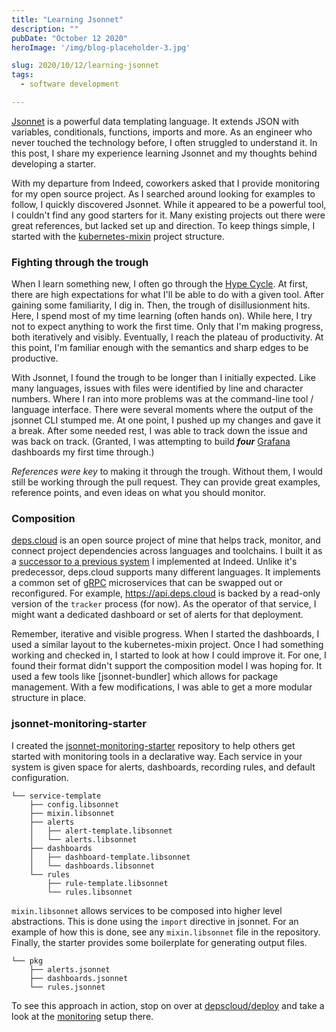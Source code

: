 ```yaml
---
title: "Learning Jsonnet"
description: ""
pubDate: "October 12 2020"
heroImage: '/img/blog-placeholder-3.jpg'

slug: 2020/10/12/learning-jsonnet
tags:
  - software development

---
```


[Jsonnet] is a powerful data templating language.
It extends JSON with variables, conditionals, functions, imports and more.
As an engineer who never touched the technology before, I often struggled to understand it.
In this post, I share my experience learning Jsonnet and my thoughts behind developing a starter.

[Jsonnet]: https://jsonnet.org/

<!--more-->

With my departure from Indeed, coworkers asked that I provide monitoring for my open source project.
As I searched around looking for examples to follow, I quickly discovered Jsonnet.
While it appeared to be a powerful tool, I couldn't find any good starters for it.
Many existing projects out there were great references, but lacked set up and direction.
To keep things simple, I started with the [kubernetes-mixin] project structure.

[kubernetes-mixin]: https://github.com/kubernetes-monitoring/kubernetes-mixin

### Fighting through the trough

When I learn something new, I often go through the [Hype Cycle].
At first, there are high expectations for what I'll be able to do with a given tool.
After gaining some familiarity, I dig in.
Then, the trough of disillusionment hits.
Here, I spend most of my time learning (often hands on).
While here, I try not to expect anything to work the first time.
Only that I'm making progress, both iteratively and visibly.
Eventually, I reach the plateau of productivity.
At this point,  I'm familiar enough with the semantics and sharp edges to be productive.

With Jsonnet, I found the trough to be longer than I initially expected.
Like many languages, issues with files were identified by line and character numbers.
Where I ran into more problems was at the command-line tool / language interface.
There were several moments where the output of the jsonnet CLI stumped me.
At one point, I pushed up my changes and gave it a break.
After some needed rest, I was able to track down the issue and was back on track.
(Granted, I was attempting to build **_four_** [Grafana] dashboards my first time through.)

_References were key_ to making it through the trough.
Without them, I would still be working through the pull request.
They can provide great examples, reference points, and even ideas on what you should monitor.

[Hype Cycle]: https://en.wikipedia.org/wiki/Hype_cycle
[Grafana]: https://grafana.com

### Composition

[deps.cloud] is an open source project of mine that helps track, monitor, and connect project dependencies across languages and toolchains.
I built it as a [successor to a previous system] I implemented at Indeed.
Unlike it's predecessor, deps.cloud supports many different languages.
It implements a common set of [gRPC] microservices that can be swapped out or reconfigured.
For example, https://api.deps.cloud is backed by a read-only version of the `tracker` process (for now).
As the operator of that service, I might want a dedicated dashboard or set of alerts for that deployment.

Remember, iterative and visible progress.
When I started the dashboards, I used a similar layout to the kubernetes-mixin project.
Once I had something working and checked in, I started to look at how I could improve it.
For one, I found their format didn't support the composition model I was hoping for.
It used a few tools like [jsonnet-bundler] which allows for package management.
With a few modifications, I was able to get a more modular structure in place.

[deps.cloud]: https://deps.cloud/
[successor to a previous system]: https://mya.sh/blog/2020/01/24/building-depscloud/
[gRPC]: https://grpc.io

### jsonnet-monitoring-starter

I created the [jsonnet-monitoring-starter] repository to help others get started with monitoring tools in a declarative way.
Each service in your system is given space for alerts, dashboards, recording rules, and default configuration.

```
└── service-template
    ├── config.libsonnet
    ├── mixin.libsonnet
    ├── alerts
    │   ├── alert-template.libsonnet
    │   └── alerts.libsonnet
    ├── dashboards
    │   ├── dashboard-template.libsonnet
    │   └── dashboards.libsonnet
    └── rules
        ├── rule-template.libsonnet
        └── rules.libsonnet
```

`mixin.libsonnet` allows services to be composed into higher level abstractions.
This is done using the `import` directive in jsonnet.
For an example of how this is done, see any `mixin.libsonnet` file in the repository.
Finally, the starter provides some boilerplate for generating output files.

```
└── pkg
    ├── alerts.jsonnet
    ├── dashboards.jsonnet
    └── rules.jsonnet
```

To see this approach in action, stop on over at [depscloud/deploy] and take a look at the [monitoring] setup there.

[jsonnet-monitoring-starter]: https://github.com/mjpitz/jsonnet-monitoring-starter
[depscloud/deploy]: https://github.com/depscloud/deploy
[monitoring]: https://github.com/depscloud/deploy/tree/main/monitoring
